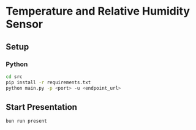# Temperature and Relative Humidity Sensor

## Setup

### Python

```sh
cd src
pip install -r requirements.txt
python main.py -p <port> -u <endpoint_url>
```

## Start Presentation

```sh
bun run present
```
